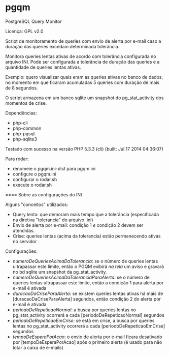 pgqm
====

PostgreSQL Query Monitor

Licença: GPL v2.0

Script de monitoramento de queries com envio de alerta por e-mail caso a duração das queries excedam determinada tolerância.

Monitora queries lentas ativas de acordo com tolerância configurada no arquivo INI.
Pode ser configurada a tolerância de duração das queries e a quantidade de queries lentas ativas.

Exemplo: quero visualizar quais eram as queries ativas no banco de dados, no momento em que ficaram acumuladas 5 queries com duração de mais de 8 segundos.

O script armazena em um banco sqlite um snapshot do pg_stat_activity dos momentos de crise.

Dependências:
- php-cli
- php-common
- php-pgsql
- php-sqlite3

Testado com sucesso na versão PHP 5.3.3 (cli) (built: Jul 17 2014 04:36:07)

Para rodar:
- renomeie o pgqm.ini-dist para pgqm.ini
- configure o pgqm.ini
- configurar o rodar.sh
- execute o rodar.sh

====
Sobre as configurações do INI

Alguns "conceitos" utilizados:
- Query lenta: que demoram mais tempo que a tolerância (especificada na diretiva "tolerancia" do arquivo .ini)
- Envio de alerta por e-mail: condição 1 *e* condição 2 devem ser atendidas.
- Crise: queries lentas (acima da tolerancia) estão permanecendo ativas no servidor

Configurações:
- _numeroDeQueriesAcimaDaTolerancia_: se o número de queries lentas ultrapassar este limite, então o PGQM exibirá *na tela* um aviso e gravará no bd sqlite um snapshot da pg_stat_activity.
- _numeroDeQueriesAcimaDaToleranciaParaAlerta_: se o número de queries lentas ultrapassar este limite, então a condição 1 para alerta por e-mail é ativada
- _duracaoDaCriseParaAlerta_: se existem queries lentas ativas há mais de [duracaoDaCriseParaAlerta] segundos, então condição 2 do alerta por e-mail é ativada
- _periodoDeRepeticaoNormal_: a busca por queries lentas no pg_stat_activity ocorrerá a cada [periodoDeRepeticaoNormal] segundos
- _periodoDeRepeticaoEmCrise_: se está em crise, a busca por queries lentas no pg_stat_activity ocorrerá a cada [periodoDeRepeticaoEmCrise] segundos
- _tempoDeEsperaPorAcao_: o envio de alerta por e-mail ficara desativado por [tempoDeEsperaPorAcao] após o primeiro alerta (é usado para não lotar a caixa de e-mails)
